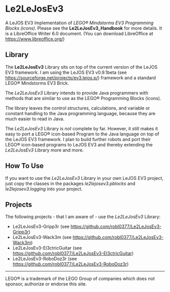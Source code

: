 # Le2LeJosEv3
A LeJOS EV3 Implementation of _LEGO® Mindstorms EV3 Programming Blocks (icons)_.
Please see the **Le2LeJosEv3_Handbook** for more details. It is a LibreOffice Writer 6.0 document. (You can download LibreOffice at https://www.libreoffice.org/)

## Library
The **Le2LeJosEv3** Library sits on top of the current version of the LeJOS EV3 framework. I am using the LeJOS EV3 v0.9.1beta (see https://sourceforge.net/projects/ev3.lejos.p/) framework and a standard LEGO® Mindstorms EV3 Brick.

The _Le2LeJosEv3_ Library intends to provide Java programmers with methods that are similar to use as the LEGO® Programming Blocks (icons).

The library leaves the control structures, calculations, and variable or constant handling to the Java programming language, because they are much easier to read in Java.

The _Le2LeJosEv3_ Library is _not_ complete by far.
However, it still makes it easy to port a LEGO® icon-based Program to the Java language on top of the LeJOS EV3 framework. 
I plan to build further robots and port their LEGO® icon-based programs to LeJOS EV3 and thereby extending the _Le2LeJosEv3_ Library more and more.

## How To Use
If you want to use the _Le2LeJosEv3_ Library in your own LeJOS EV3 project, just copy the classes in the packages
_le2lejosev3.pblocks_ and _le2lejosev3.logging_ into your project.

## Projects
The following projects - that I am aware of - use the _Le2LeJosEv3_ Library:
- Le2LeJosEv3-Gripp3r (see https://github.com/robl0377/Le2LeJosEv3-Gripp3r)
- Le2LeJosEv3-Wack3m (see https://github.com/robl0377/Le2LeJosEv3-Wack3m)
- Le2LeJosEv3-El3ctricGuitar (see https://github.com/robl0377/Le2LeJosEv3-El3ctricGuitar)
- Le2LeJosEv3-RoboDoz3r (see https://github.com/robl0377/Le2LeJosEv3-RoboDoz3r)


---
LEGO® is a trademark of the LEGO Group of companies which does not sponsor, authorize or endorse this site.

